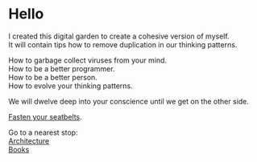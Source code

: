 ---
---

# Hello
I created this digital garden to create a cohesive version of myself.  
It will contain tips how to remove duplication in our thinking patterns.

How to garbage collect viruses from your mind.  
How to be a better programmer.  
How to be a better person.  
How to evolve your thinking patterns.

We will dwelve deep into your conscience until we get on the other side.

[Fasten your seatbelts](https://www.youtube.com/watch?v=UINhE8L1yXg).

Go to a nearest stop:  
[Architecture](./architecture)  
[Books](./books/books)  